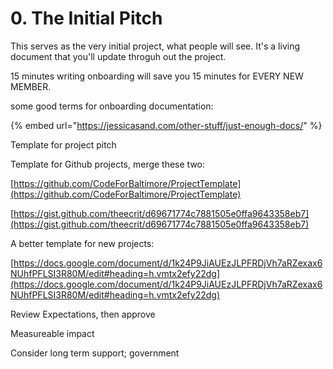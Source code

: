 # 0. The Initial Pitch

This serves as the very initial project, what people will see. It's a living document that you'll update throguh out the project.

15 minutes writing onboarding will save you 15 minutes for EVERY NEW MEMBER.&#x20;

some good terms for onboarding documentation:

{% embed url="https://jessicasand.com/other-stuff/just-enough-docs/" %}

Template for project pitch

Template for Github projects, merge these two:

[https://github.com/CodeForBaltimore/ProjectTemplate](https://github.com/CodeForBaltimore/ProjectTemplate)

[https://gist.github.com/theecrit/d69671774c7881505e0ffa9643358eb7](https://gist.github.com/theecrit/d69671774c7881505e0ffa9643358eb7)

A better template for new projects:

[https://docs.google.com/document/d/1k24P9JiAUEzJLPFRDjVh7aRZexax6NUhfPFLSI3R80M/edit#heading=h.vmtx2efy22dg](https://docs.google.com/document/d/1k24P9JiAUEzJLPFRDjVh7aRZexax6NUhfPFLSI3R80M/edit#heading=h.vmtx2efy22dg)





Review Expectations, then approve



Measureable impact

Consider long term support; government
